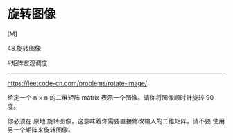 # 旋转图像
[M]

48.旋转图像

#矩阵宏观调度

---
https://leetcode-cn.com/problems/rotate-image/


给定一个 n × n 的二维矩阵 matrix 表示一个图像。请你将图像顺时针旋转 90 度。

你必须在 原地 旋转图像，这意味着你需要直接修改输入的二维矩阵。请不要 使用另一个矩阵来旋转图像。

